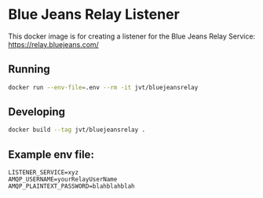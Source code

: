 
Blue Jeans Relay Listener
=========================

This docker image is for creating a listener for the Blue Jeans Relay Service:
https://relay.bluejeans.com/

Running
-------

```bash
docker run --env-file=.env --rm -it jvt/bluejeansrelay
```

Developing
----------

```bash
docker build --tag jvt/bluejeansrelay .
```

Example env file:
-----------------

```
LISTENER_SERVICE=xyz
AMQP_USERNAME=yourRelayUserName
AMQP_PLAINTEXT_PASSWORD=blahblahblah
```
